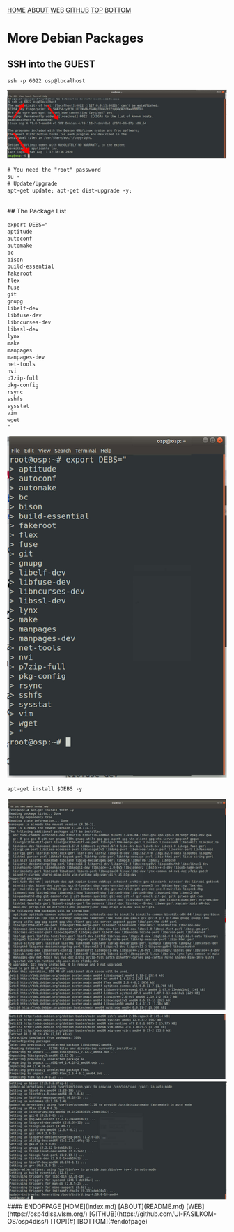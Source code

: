 ---
---

[HOME](index.md)
[ABOUT](README.md)
[WEB](https://osp4diss.vlsm.org/)
[GITHUB](https://github.com/UI-FASILKOM-OS/osp4diss/)
[TOP](#)
[BOTTOM](#endofpage)

# More Debian Packages

## SSH into the GUEST

```
ssh -p 6022 osp@localhost
```

<img src="pictures/H-OSP-08.jpg"  width="960">

```
# You need the "root" password
su -
# Update/Upgrade
apt-get update; apt-get dist-upgrade -y;
```
<br>
## The Package List

```
export DEBS="
aptitude
autoconf
automake 
bc
bison
build-essential
fakeroot
flex
fuse 
git
gnupg
libelf-dev
libfuse-dev
libncurses-dev
libssl-dev
lynx
make
manpages
manpages-dev
net-tools
nvi
p7zip-full
pkg-config
rsync
sshfs
sysstat
vim
wget
"
```

<img src="pictures/H-OSP-11.jpg"  width="960">

```
apt-get install $DEBS -y
```

<img src="pictures/H-OSP-12.jpg"  width="960">

<br>
#### ENDOFPAGE
[HOME](index.md)
[ABOUT](README.md)
[WEB](https://osp4diss.vlsm.org/)
[GITHUB](https://github.com/UI-FASILKOM-OS/osp4diss/)
[TOP](#)
[BOTTOM](#endofpage)
<br>

